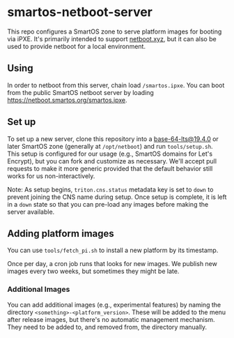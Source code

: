 # smartos-netboot-server

<!--
    Copyright 2021 Joyent, Inc.
    Copyright 2022 MNX Cloud, Inc.
-->

This repo configures a SmartOS zone to serve platform images for booting
via iPXE. It's primarily intended to support [netboot.xyz][1], but it can
also be used to provide netboot for a local environment.

[1]: https://netboot.xyz

## Using

In order to netboot from this server, chain load `/smartos.ipxe`. You can boot
from the public SmartOS netboot server by loading
<https://netboot.smartos.org/smartos.ipxe>.

## Set up

To set up a new server, clone this repository into a base-64-lts@19.4.0 or
later SmartOS zone (generally at `/opt/netboot`) and run `tools/setup.sh`.
This setup is configured for our usage (e.g., SmartOS domains for Let's
Encrypt), but you can fork and customize as necessary. We'll accept pull
requests to make it more generic provided that the default behavior still
works for us non-interactively.

Note: As setup begins, `triton.cns.status` metadata key is set to `down`
to prevent joining the CNS name during setup. Once setup is complete, it is
left in a `down` state so that you can pre-load any images before making the
server available.

## Adding platform images

You can use `tools/fetch_pi.sh` to install a new platform by its timestamp.

Once per day, a cron job runs that looks for new images. We publish new images
every two weeks, but sometimes they might be late.

### Additional Images

You can add additional images (e.g., experimental features) by naming the
directory `<something>-<platform_version>`. These will be added to the menu
after release images, but there's no automatic management mechanism. They need
to be added to, and removed from, the directory manually.
